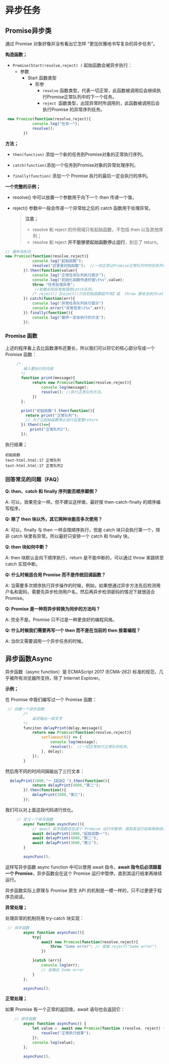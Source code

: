 # 异步任务

## Promise异步类

通过 Promise 对象好像并没有看出它怎样 "更加优雅地书写复杂的异步任务"。

**构造函数；**

- `Promise(Start(resolve,reject) )` 起始函数会被异步执行：
  - 参数
    - Start 函数类型
      - 形参
        - `resolve` 函数类型，代表一切正常，此函数被调用后会继续执行Promise正常队列中的下一个任务。
        - `reject `函数类型，出现异常时所调用的，此函数被调用后会执行Promise 的异常序列任务。

```js
 new Promise(function(resolve,reject){
            console.log("任务一");
            resolve();
        })
```





**方法；**

- `then(function)` 添加一个新的任务到Promise对象的正常执行序列。

- `catch(function)`添加一个任务到Promise对象的异常处理序列。
- `finally(function)`  添加一个 Promise 执行的最后一定会执行的序列。



**一个完整的示例；**

- resolve()  中可以放置一个参数用于向下一个 then 传递一个值，

- reject()  参数中一般会传递一个异常给之后的 catch 函数用于处理异常。

  > **注意；**
  >
  > - resolve 和 reject 的作用域只有起始函数，不包括 then 以及其他序列；
  > - resolve 和 reject **并不能够使起始函数停止运行**，别忘了 return。

```js
// 瀑布流形式
new Promise(function(resolve,reject){
            console.log("起始函数");
            resolve("这里是初始函数");  //一切正常让Promise正常队列中的任务开始执行。
        }).then(function(value){
            console.log("正常任务队列执行提示");
            console.log("初始化函数传递的值\t%s",value);
            throw "任务处理异常";
             //如果出现异常就调用catch队列。
            /* reject()【reject()只在初始函数起作用】或  throw 都会去执行catch定义的异常处理函数*/
        }).catch(function(err){
            console.log("异常任务队列执行提示")
            console.error("异常信息\t%s",err);
        }).finally(function(){
            console.log("最终一定会执行的方法");
        });
```



### Promise 函数

上述的程序看上去比函数瀑布还要长，所以我们可以将它的核心部分写成一个 Promise 函数：

```js
     /*
        输入要执行的内容
       */ 
       function print(message){
            return new Promise(function(resolve,reject){
                console.log(message);
                resolve(); //执行正常队列方法。
            })
       };

       print("初始函数").then(function(){
         return print("正常队列");
         // 为了让起始函数停止运行这里要return
       }).then(()=>{
           print("正常队列2");
       });

```

执行结果；

```
初始函数
text-html.html:17 正常队列
text-html.html:17 正常队列2
```





### 回答常见的问题（FAQ）

**Q: then、catch 和 finally 序列能否顺序颠倒？**

A: 可以，效果完全一样。但不建议这样做，最好按 then-catch-finally 的顺序编写程序。

**Q: 除了 then 块以外，其它两种块能否多次使用？**

A: 可以，finally 与 then 一样会按顺序执行，但是 catch 块只会执行第一个，除非 catch 块里有异常。所以最好只安排一个 catch 和 finally 块。

**Q: then 块如何中断？**

A: then 块默认会向下顺序执行，return 是不能中断的，可以通过 throw 来跳转至 catch 实现中断。

**Q: 什么时候适合用 Promise 而不是传统回调函数？**

A: 当需要多次顺序执行异步操作的时候，例如，如果想通过异步方法先后检测用户名和密码，需要先异步检测用户名，然后再异步检测密码的情况下就很适合 Promise。

**Q: Promise 是一种将异步转换为同步的方法吗？**

A: 完全不是。Promise 只不过是一种更良好的编程风格。

**Q: 什么时候我们需要再写一个 then 而不是在当前的 then 接着编程？**

A: 当你又需要调用一个异步任务的时候。



## 异步函数Async

异步函数（async function）是 ECMAScript 2017 (ECMA-262) 标准的规范，几乎被所有浏览器所支持，除了 Internet Explorer。

**示例；**

在 Promise 中我们编写过一个 Promise 函数：

```js
 // 创建一个异步函数
		/*
			延迟输出一段文字
		*/
        funciton delayPrint(delay,message){
            return new Promise(function(resolve,reject){
                setTimeout(() => {
                    console.log(message);
                    resolve();  //一切正常执行正常队列任务。
                }, delay);
            });
        }

```

然后用不同的时间间隔输出了三行文本：

```js
  delayPrint(1000,"一【起始】").then(function(){
            return delayPrint(4000,"第二");
        }).then(function(){
            delayPrint(3000,"第三");
        });
```

我们可以对上面这段代码进行优化。

```js
     // 定义一个异步函数
        async function asyncFunc(){
            // await 异步函数会在这个 Promise 运行中暂停，直到其运行结束再继续运行。
            await delayPrint(1000,"起始函数一");
            await delayPrint(4000,"第二");
            await delayPrint(3000,"第三");
        }

        asyncFunc();
```

这样写异步函数 async function 中可以使用 await 指令，**await 指令后必须跟着一个 Promise**，异步函数会在这个 Promise 运行中暂停，直到其运行结束再继续运行。

异步函数实际上原理与 Promise 原生 API 的机制是一模一样的，只不过更便于程序员阅读。

**异常处理；**

处理异常的机制将用 try-catch 块实现：

```js
 // 异步函数
        async function asyncFunc(){
            try{
                await new Promise(function(resolve,reject){
                    throw "Some error"; // 或者 reject("Some error")
                })

            }catch (err){
                console.log(err);
                // 会输出 Some error
            }
        };

        asyncFunc();

```



**正常处理；**

如果 Promise 有一个正常的返回值，await 语句也会返回它：

```js
    // 异步函数
        async function asyncFunc() {
            let value =  await new Promise(function (resolve, reject) {
                resolve("正常执行结果");
            });
            console.log(value);
        };

        asyncFunc();
```

